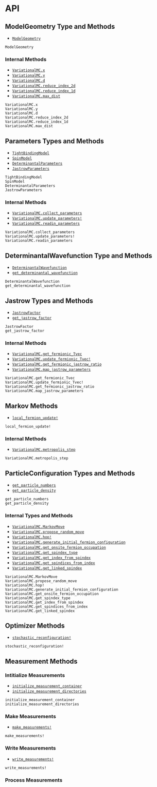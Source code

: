 # API

## ModelGeometry Type and Methods

- [`ModelGeometry`](@ref)

```@docs
ModelGeometry
```

### Internal Methods

- [`VariationalMC.x`](@ref)
- [`VariationalMC.y`](@ref)
- [`VariationalMC.d`](@ref)
- [`VariationalMC.reduce_index_2d`](@ref)
- [`VariationalMC.reduce_index_1d`](@ref)
- [`VariationalMC.max_dist`](@ref)

```@docs
VariationalMC.x
VariationalMC.y
VariationalMC.d
VariationalMC.reduce_index_2d
VariationalMC.reduce_index_1d
VariationalMC.max_dist
```

## Parameters Types and Methods

- [`TightBindingModel`](@ref)
- [`SpinModel`](@ref)
- [`DeterminantalParameters`](@ref)
- [`JastrowParameters`](@ref)

```@docs
TightBindingModel
SpinModel
DeterminantalParameters
JastrowParameters
```

### Internal Methods

- [`VariationalMC.collect_parameters`](@ref)
- [`VariationalMC.update_parameters!`](@ref)
- [`VariationalMC.readin_parameters`](@ref)

```@docs
VariationalMC.collect_parameters
VariationalMC.update_parameters!
VariationalMC.readin_parameters
```

## DeterminantalWavefunction Type and Methods

- [`DeterminantalWavefunction`](@ref)
- [`get_determinantal_wavefunction`](@ref)

```@docs
DeterminantalWavefunction
get_determinantal_wavefunction
```

## Jastrow Types and Methods

- [`JastrowFactor`](@ref)
- [`get_jastrow_factor`](@ref)

```@docs
JastrowFactor
get_jastrow_factor
```

### Internal Methods

- [`VariationalMC.get_fermionic_Tvec`](@ref)
- [`VariationalMC.update_fermionic_Tvec!`](@ref)
- [`VariationalMC.get_fermionic_jastrow_ratio`](@ref)
- [`VariationalMC.map_jastrow_parameters`](@ref)

```@docs
VariationalMC.get_fermionic_Tvec
VariationalMC.update_fermionic_Tvec!
VariationalMC.get_fermionic_jastrow_ratio
VariationalMC.map_jastrow_parameters
```

## Markov Methods

- [`local_fermion_update!`](@ref)

```@docs
local_fermion_update!
```

### Internal Methods

- [`VariationalMC.metropolis_step`](@ref)

```@docs
VariationalMC.metropolis_step
```

## ParticleConfiguration Types and Methods

- [`get_particle_numbers`](@ref)
- [`get_particle_density`](@ref)

```@docs
get_particle_numbers
get_particle_density
```

### Internal Types and Methods

- [`VariationalMC.MarkovMove`](@ref)
- [`VariationalMC.propose_random_move`](@ref)
- [`VariationalMC.hop!`](@ref)
- [`VariationalMC.generate_initial_fermion_configuration`](@ref)
- [`VariationalMC.get_onsite_fermion_occupation`](@ref)
- [`VariationalMC.get_spindex_type`](@ref)
- [`VariationalMC.get_index_from_spindex`](@ref)
- [`VariationalMC.get_spindices_from_index`](@ref)
- [`VariationalMC.get_linked_spindex`](@ref)

```@docs
VariationalMC.MarkovMove
VariationalMC.propose_random_move
VariationalMC.hop!
VariationalMC.generate_initial_fermion_configuration
VariationalMC.get_onsite_fermion_occupation
VariationalMC.get_spindex_type
VariationalMC.get_index_from_spindex
VariationalMC.get_spindices_from_index
VariationalMC.get_linked_spindex
```

## Optimizer Methods

- [`stochastic_reconfiguration!`](@ref)

```@docs
stochastic_reconfiguration!
```

## Measurement Methods

### Intitialize Measurements

- [`initialize_measurement_container`](@ref)
- [`initialize_measurement_directories`](@ref)


```@docs
initialize_measurement_container
initialize_measurement_directories
```

### Make Measurements

- [`make_measurements!`](@ref)

```@docs
make_measurements!
```

### Write Measurements

- [`write_measurements!`](@ref)

```@docs
write_measurements!
```

### Process Measurements








